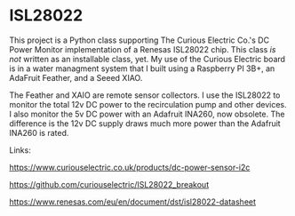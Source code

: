 # ISL28022
This project is a Python class supporting The Curious Electric Co.'s DC Power Monitor implementation of a Renesas ISL28022 chip. This class *is not* written as an installable class, yet.
My use of the Curious Electric board is in a water managment system that I built using a Raspberry PI 3B+, an AdaFruit Feather, and a Seeed XIAO. 

The Feather and XAIO are remote sensor collectors. I use the ISL28022 to monitor the total 12v DC power to the recirculation pump and other devices. I also monitor the 5v DC power with an Adafruit INA260, now obsolete. The difference is the 12v DC supply draws much more power than the Adafruit INA260 is rated.

Links:

https://www.curiouselectric.co.uk/products/dc-power-sensor-i2c

https://github.com/curiouselectric/ISL28022_breakout

https://www.renesas.com/eu/en/document/dst/isl28022-datasheet
